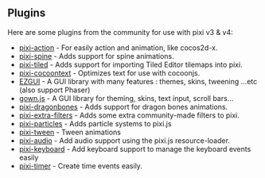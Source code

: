 ## Plugins

Here are some plugins from the community for use with pixi v3 & v4:

- [pixi-action][action & animation] - For easily action and animation, like cocos2d-x.
- [pixi-spine][spine] - Adds support for spine animations.
- [pixi-tiled][tiled] - Adds support for importing Tiled Editor tilemaps into pixi.
- [pixi-cocoontext][cotxt] - Optimizes text for use with cocoonjs.
- [EZGUI][ezgui] - A GUI library with many features : themes, skins, tweening ...etc (also support Phaser)
- [gown.js][gown.js] - A GUI library for theming, skins, text input, scroll bars...
- [pixi-dragonbones][drag] - Adds support for dragon bones animations.
- [pixi-extra-filters][exf] - Adds some extra community-made filters to pixi.
- [pixi-particles][part] - Adds particle systems to pixi.js
- [pixi-tween](https://github.com/Nazariglez/pixi-tween) - Tween animations
- [pixi-audio](https://github.com/Nazariglez/pixi-audio) - Add audio support using the pixi.js resource-loader.
- [pixi-keyboard](https://github.com/Nazariglez/pixi-keyboard) - Add keyboard support to manage the keyboard events easily
- [pixi-timer](https://github.com/Nazariglez/pixi-timer) - Create time events easily.

[action & animation]: https://github.com/hustcc/pixi-action
[cotxt]: https://github.com/JiDW/pixi-cocoontext
[spine]: https://github.com/pixijs/pixi-spine
[tiled]: https://github.com/beeglebug/pixi-tiled
[ezgui]: https://github.com/Ezelia/EZGUI
[gown.js]: https://github.com/brean/gown.js
[drag]: https://github.com/cinkonaap/pixi-dragonbones
[exf]: https://github.com/pixijs/pixi-extra-filters
[part]: https://github.com/pixijs/pixi-particles